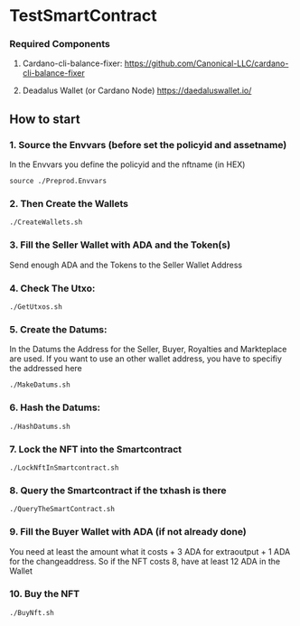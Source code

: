 # TestSmartContract

### Required Components
1. Cardano-cli-balance-fixer:
https://github.com/Canonical-LLC/cardano-cli-balance-fixer

2. Deadalus Wallet (or Cardano Node)
https://daedaluswallet.io/



## How to start
### 1. Source the Envvars (before set the policyid and assetname)
In the Envvars you define the policyid and the nftname (in HEX)
```console
source ./Preprod.Envvars
```


### 2. Then Create the Wallets
```console
./CreateWallets.sh
```


### 3. Fill the Seller Wallet with ADA and the Token(s)
Send enough ADA and the Tokens to the Seller Wallet Address

### 4. Check The Utxo:
```console
./GetUtxos.sh
```


### 5. Create the Datums:
In the Datums the Address for the Seller, Buyer, Royalties and Markteplace are used. If you want to use an other wallet address, you have to specifiy the addressed here
```console
./MakeDatums.sh
```


### 6. Hash the Datums:
```console
./HashDatums.sh
```


### 7. Lock the NFT into the Smartcontract
```console
./LockNftInSmartcontract.sh
```


### 8. Query the Smartcontract if the txhash is there
```console
./QueryTheSmartContract.sh
```


### 9. Fill the Buyer Wallet with ADA (if not already done)
You need at least the amount what it costs + 3 ADA for extraoutput + 1 ADA for the changeaddress.
So if the NFT costs 8, have at least 12 ADA in the Wallet

### 10. Buy the NFT
```console
./BuyNft.sh
```



